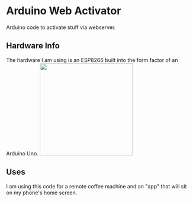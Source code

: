 # Arduino Web Activator
Arduino code to activate stuff via webserver.
## Hardware Info
The hardware I am using is an ESP8266 built into the form factor of an Arduino Uno.
<img src="https://images-na.ssl-images-amazon.com/images/I/61FPQpcviUL._SL1010_.jpg" width="250" height="250"/>
## Uses
I am using this code for a remote coffee machine and an "app" that will sit on my phone's home screen.
